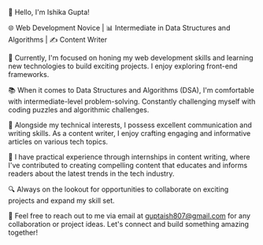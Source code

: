 👋 Hello, I'm Ishika Gupta!

🌐 Web Development Novice | 📊 Intermediate in Data Structures and Algorithms | ✍️ Content Writer

🎯 Currently, I'm focused on honing my web development skills and learning new technologies to build exciting projects. I enjoy exploring front-end frameworks.

📚 When it comes to Data Structures and Algorithms (DSA), I'm comfortable with intermediate-level problem-solving. Constantly challenging myself with coding puzzles and algorithmic challenges.

🎤 Alongside my technical interests, I possess excellent communication and writing skills. As a content writer, I enjoy crafting engaging and informative articles on various tech topics.

💼 I have practical experience through internships in content writing, where I've contributed to creating compelling content that educates and informs readers about the latest trends in the tech industry.

🔍 Always on the lookout for opportunities to collaborate on exciting projects and expand my skill set.

📧 Feel free to reach out to me via email at guptaish807@gmail.com for any collaboration or project ideas. Let's connect and build something amazing together!
